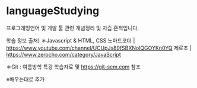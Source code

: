 # languageStudying
프로그래밍언어 및 개발 툴 관련 개념정리 및 자습 흔적입니다.

학습 정보 출처)
  ＊Javascript & HTML, CSS
    노마드코더 | https://www.youtube.com/channel/UCUpJs89fSBXNolQGOYKn0YQ
    제로초 | https://www.zerocho.com/category/JavaScript
                            
  ＊Git : 여름방학 특강 학습자료 및 https://git-scm.com 참조
  
  ※배우는대로 추가
  
